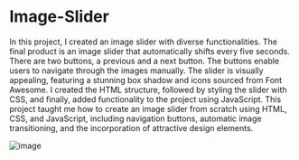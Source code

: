 # Image-Slider
In this project, I created an image slider with diverse functionalities. The final product is an image slider that automatically shifts every five seconds. There are two buttons, a previous and a next button. The buttons enable users to navigate through the images manually. The slider is visually appealing, featuring a stunning box shadow and icons sourced from Font Awesome. I created the HTML structure, followed by styling the slider with CSS, and finally, added functionality to the project using JavaScript. This project taught me how to create an image slider from scratch using HTML, CSS, and JavaScript, including navigation buttons, automatic image transitioning, and the incorporation of attractive design elements.

![image](https://github.com/user-attachments/assets/1803852a-d565-4ffc-a7a4-cc359f7b0846)

